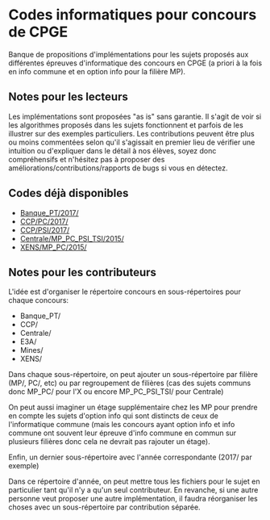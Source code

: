# Codes informatiques pour concours de CPGE

Banque de propositions d'implémentations pour les sujets proposés aux 
différentes épreuves d'informatique des concours en CPGE (a priori à la fois 
en info commune et en option info pour la filière MP).

## Notes pour les lecteurs

Les implémentations sont proposées "as is" sans garantie. Il s'agit de voir si 
les algorithmes proposés dans les sujets fonctionnent et parfois de les 
illustrer sur des exemples particuliers. Les contributions peuvent être plus 
ou moins commentées selon qu'il s'agissait en premier lieu de vérifier une 
intuition ou d'expliquer dans le détail à nos élèves, soyez donc compréhensifs 
et n'hésitez pas à proposer des améliorations/contributions/rapports de bugs 
si vous en détectez.

## Codes déjà disponibles

* [Banque_PT/2017/](concours/Banque_PT/2017/)
* [CCP/PC/2017/](concours/CCP/PC/2017/)
* [CCP/PSI/2017/](concours/CCP/PSI/2017/)
* [Centrale/MP_PC_PSI_TSI/2015/](concours/Centrale/MP_PC_PSI_TSI/2015/)
* [XENS/MP_PC/2015/](concours/XENS/MP_PC/2015/)

## Notes pour les contributeurs

L'idée est d'organiser le répertoire concours en sous-répertoires pour chaque concours:
* Banque_PT/
* CCP/
* Centrale/
* E3A/
* Mines/
* XENS/

Dans chaque sous-répertoire, on peut ajouter un sous-répertoire par filière 
(MP/, PC/, etc) ou par regroupement de filières (cas des sujets communs donc 
MP_PC/ pour l'X ou encore MP_PC_PSI_TSI/ pour Centrale)

On peut aussi imaginer un étage supplémentaire chez les MP pour prendre en 
compte les sujets d'option info qui sont distincts de ceux de l'informatique 
commune (mais les concours ayant option info et info commune ont souvent leur 
épreuve d'info commune en commun sur plusieurs filières donc cela ne devrait 
pas rajouter un étage).

Enfin, un dernier sous-répertoire avec l'année correspondante (2017/ par exemple)

Dans ce répertoire d'année, on peut mettre tous les fichiers pour le sujet en 
particulier tant qu'il n'y a qu'un seul contributeur. En revanche, si une 
autre personne veut proposer une autre implémentation, il faudra réorganiser 
les choses avec un sous-répertoire par contribution séparée.
